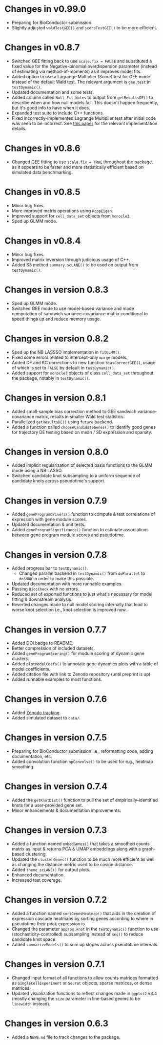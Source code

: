 # Changes in v0.99.0

+ Preparing for BioConductor submission.
+ Slightly adjusted `waldTestGEE()` and `scoreTestGEE()` to be more efficient. 

# Changes in v0.8.7 

+ Switched GEE fitting back to use `scale.fix = FALSE` and substituted a fixed value for the Negative-binomial overdispersion parameter (instead of estimating via method-of-moments) as it improves model fits. 
+ Added option to use a Lagrange Multiplier (Score) test for GEE mode instead of the default Wald test. The relevant argument is `gee.test` in `testDynamic()`.
+ Updated documentation and some tests. 
+ Added column called `Null_Fit_Notes` to output from `getResultsDE()` to describe when and how null models fail. This doesn't happen frequently, but it's good info to have when it does.
+ Expanded test suite to include C++ functions. 
+ Fixed incorrectly-implemented Lagrange Multiplier test after initial code was seen to be incorrect. See [this paper](https://doi.org/10.32614/RJ-2023-056) for the relevant implementation details. 

# Changes in v0.8.6

+ Changed GEE fitting to use `scale.fix = TRUE` throughout the package, as it appears to be faster and more statistically efficient based on simulated data benchmarking. 

# Changes in v0.8.5

+ Minor bug fixes. 
+ More improved matrix operations using `RcppEigen`. 
+ Improved support for `cell_data_set` objects from `monocle3`. 
+ Sped up GLMM mode. 

# Changes in v0.8.4

+ Minor bug fixes. 
+ Improved matrix inversion through judicious usage of C++. 
+ Added S3 method `summary.scLANE()` to be used on output from `testDynamic()`. 

# Changes in version 0.8.3

+ Sped up GLMM mode. 
+ Switched GEE mode to use model-based variance and made computation of sandwich variance-covariance matrix conditional to speed things up and reduce memory usage. 

# Changes in version 0.8.2

+ Sped up the NB LASSSO implementation in `fitGLMM()`. 
+ Fixed some errors related to intercept-only `marge` models. 
+ Added DF and KC corrections to new function `biasCorrectGEE()`, usage of which is set to `FALSE` by default in `testDynamic()`. 
+ Added support for `monocle3` objects of class `cell_data_set` throughout the package, notably in `testDynamic()`. 

# Changes in version 0.8.1

+ Added small-sample bias correction method to GEE sandwich variance-covariance matrix, results in smaller Wald test statistics. 
+ Parallelized `getResultsDE()` using `future` backend. 
+ Added a function called `chooseCandidateGenes()` to identify good genes for trajectory DE testing based on mean / SD expression and sparsity. 

# Changes in version 0.8.0

+ Added implicit regularization of selected basis functions to the GLMM mode using a NB LASSO. 
+ Switched candidate knot subsampling to a uniform sequence of candidate knots across pseudotime's support. 

# Changes in version 0.7.9

+ Added `geneProgramDrivers()` function to compute & test correlations of expression with gene module scores.
+ Updated documentation & unit tests.
+ Added `geneProgramSignificance()` function to estimate associations between gene program module scores and pseudotime. 

# Changes in version 0.7.8

+ Added progress bar to `testDynamic()`. 
  + Changed parallel backend in `testDynamic()` from `doParallel` to `doSNOW` in order to make this possible. 
+ Updated documentation with more runnable examples. 
+ Passing `BiocCheck` with no errors. 
+ Reduced set of exported functions to just what's necessary for model fitting & downstream analysis. 
+ Reverted changes made to null model scoring internally that lead to worse knot selection i.e., knot selection is improved now. 

# Changes in version 0.7.7

+ Added DOI badge to README. 
+ Better compression of included datasets.
+ Added `geneProgramScoring()` for module scoring of dynamic gene clusters.
+ Added `plotModelCoefs()` to annotate gene dynamics plots with a table of model coefficients. 
+ Added citation file with link to Zenodo repository (until preprint is up).
+ Added runnable examples to most functions. 

# Changes in version 0.7.6

+ Added [Zenodo tracking](https://doi.org/10.5281/zenodo.10182497).
+ Added simulated dataset to `data/`.

# Changes in version 0.7.5

+ Preparing for BioConductor submission i.e., reformatting code, adding documentation, etc.
+ Added convolution function `npConvolve()` to be used for e.g., heatmap smoothing.

# Changes in version 0.7.4

+ Added the `getKnotDist()` function to pull the set of empirically-identified knots for a user-provided gene set.
+ Minor enhancements & documentation improvements. 

# Changes in version 0.7.3

+ Added a function named `embedGenes()` that takes a smoothed counts matrix as input & returns PCA & UMAP embeddings along with a graph-based clustering. 
+ Updated the `clusterGenes()` function to be much more efficient as well as changing the distance metric used to be cosine distance. 
+ Added `theme_scLANE()` for output plots. 
+ Enhanced documentation. 
+ Increased test coverage.

# Changes in version 0.7.2 

+ Added a function named `sortGenesHeatmap()` that aids in the creation of expression cascade heatmaps by sorting genes according to where in pseudotime their peak expression is. 
+ Changed the parameter `approx.knot` in the `testDynamic()` function to use (stochasticity-controlled) subsampling instead of `seq()` to reduce candidate knot space. 
+ Added `summarizeModels()` to sum up slopes across pseudotime intervals. 

# Changes in version 0.7.1

+ Changed input format of all functions to allow counts matrices formatted as `SingleCellExperiment` or `Seurat` objects, sparse matrices, or dense matrices.
+ Updated visualization functions to reflect changes made in `ggplot2` v3.4 (mostly changing the `size` parameter in line-based geoms to be `linewidth` instead). 

# Changes in version 0.6.3

+ Added a `NEWS.md` file to track changes to the package.
